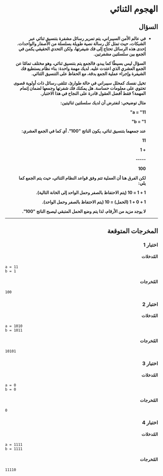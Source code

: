 # <div dir="rtl">الهجوم الثنائي</div>

## <div dir="rtl">السؤال</div>

<ul dir="rtl">
<li>
<b>
في عالم الأمن السيبراني، يتم تمرير رسائل مشفرة بتنسيق ثنائي عبر الشبكات، حيث تمثل كل رسالة نصية طويلة بسلسلة من الأصفار والواحدات. إحدى هذه الرسائل تحتاج إلى فك شيفرتها، ولكن التحدي الحقيقي يكمن في الجمع بين سلسلتين مشفرتين.

السؤال ليس بسيطًا كما يبدو، فالجمع يتم بتنسيق ثنائي، وهو مختلف تمامًا عن الجمع العشري الذي اعتدت عليه. لديك مهمة واحدة: بناء نظام يستطيع فك الشيفرة وإجراء عملية الجمع بدقة، مع الحفاظ على التنسيق الثنائي.

تخيل نفسك كمحلل سيبراني في حالة طوارئ، تتلقى رسائل ذات أولوية قصوى تحتوي على معلومات حساسة. هل يمكنك فك شفرتها وجمعها لضمان إتمام المهمة؟ فقط أفضل العقول قادرة على النجاح في هذا الاختبار.

مثال توضيحي:
لنفترض أن لديك سلسلتين ثنائيتين:

a = "11"

b = "1"

عند جمعهما بتنسيق ثنائي، يكون الناتج "100". أي كما في الجمع العشري:

11

\+ 1

\-----

100

لكن الفرق هنا أن العملية تتم وفق قواعد النظام الثنائي، حيث يتم الجمع كما يلي:

1 + 1 = 10 (يتم الاحتفاظ بالصفر وحمل الواحد إلى الخانة التالية).

1 + 0 + 1 (الحمل) = 10 (يتم الاحتفاظ بالصفر وحمل الواحد).

لا يوجد مزيد من الأرقام، لذا يتم وضع الحمل المتبقي ليصبح الناتج "100".

</b>
</li>
</ul>

---

## <div dir="rtl">المخرجات المتوقعة</div>

### <div dir="rtl">اختبار 1</div>

#### <div dir="rtl">المُدخلات</div>

```text
a = 11
b = 1
```

#### <div dir="rtl">المُخرجات</div>

```text
100
```

### <div dir="rtl">اختبار 2</div>

#### <div dir="rtl">المُدخلات</div>

```text
a = 1010
b = 1011
```

#### <div dir="rtl">المُخرجات</div>

```text
10101
```

### <div dir="rtl">اختبار 3</div>

#### <div dir="rtl">المُدخلات</div>

```text
a = 0
b = 0
```

#### <div dir="rtl">المُخرجات</div>

```text
0
```

### <div dir="rtl">اختبار 4</div>

#### <div dir="rtl">المُدخلات</div>

```text
a = 1111
b = 1111
```

#### <div dir="rtl">المُخرجات</div>

```text
11110
```
